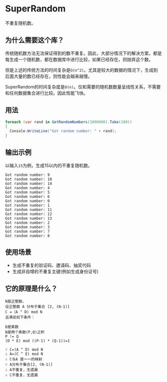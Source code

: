 # SuperRandom

不重复随机数。

## 为什么需要这个库？

传统随机数方法无法保证得到的数不重复。因此，大部分情况下的解决方案，都是每生成一个随机数，都在数据库中进行比较，如果已经存在，则抛弃这个数。

但是上述的传统方法的时间复杂是`O(n^2)`。尤其是较大的数据的情况下，生成到后面大量的数已经存在，则性能会越来越慢。

SuperRandom的时间复杂度是`O(n)`。仅和需要的随机数数量呈线性关系，不需要和任何数据集合进行比较。因此性能飞快。

## 用法

```csharp
foreach (var rand in GetRandomNumbers(1000000).Take(100))
{
  Console.WriteLine("Got random number: " + rand);
}
```

## 输出示例

以输入`15`为例，生成15以内的不重复随机数。

```
Got random number: 9
Got random number: 10
Got random number: 14
Got random number: 4
Got random number: 5
Got random number: 6
Got random number: 0
Got random number: 1
Got random number: 11
Got random number: 12
Got random number: 13
Got random number: 2
Got random number: 3
Got random number: 7
Got random number: 8
```

## 使用场景

* 生成不重复的验证码、邀请码、抽奖代码
* 生成非自增的不重复主键(例如生成身份证号)

## 它的原理是什么？

```
N是正整数。
设正整数 A 分布于集合 [2, (N-1)]
C =（A ^ D) mod N
且满足如下条件：

D是素数
N是两个素数(P,Q)之积
P != Q
(D * E) mod ((P-1) * (Q-1))=1

∵ C=(A ^ D) mod N
∴ A=(C ^ E) mod N
∴ C与A 是一一的映射
∵ A分布于集合[2, (N-1)]
∴ A不重复，无遗漏
∴ C不重复，无遗漏
```

